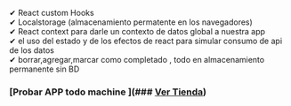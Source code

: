✔ React custom Hooks <br>
✔ Localstorage (almacenamiento permatente en los navegadores) <br>
✔ React context para darle un contexto de datos global a nuestra app <br>
✔ el uso del estado y de los efectos de react para simular consumo de api de los datos<br>
✔ borrar,agregar,marcar como completado , todo en almacenamiento permanente sin BD <br>

### [Probar APP todo machine ](### [Ver Tienda](https://todomachine-app.netlify.app/))
